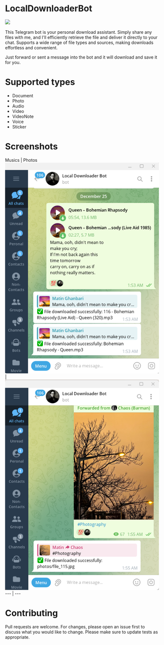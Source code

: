 # LocalDownloaderBot

![](https://dynomapper.com/images/How_to_Download_a_Website_banner_2.jpg)


This Telegram bot is your personal download assistant. 
Simply share any files with me, and I'll efficiently retrieve the file and deliver it directly to your chat. 
Supports a wide range of file types and sources, making downloads effortless and convenient.

Just forward or sent a message into the bot and it will download and save it for you.

# Supported types
- Document
- Photo
- Audio
- Video
- VideoNote
- Voice
- Sticker

# Screenshots
Musics | Photos
![](https://raw.githubusercontent.com/MatinGhanbari/LocalDownloaderBot/refs/heads/main/assets/images/image-1.png) | ![](https://raw.githubusercontent.com/MatinGhanbari/LocalDownloaderBot/refs/heads/main/assets/images/image-2.png)
--- | ---

# Contributing
Pull requests are welcome. For changes, please open an issue first to discuss what you would like to change. Please make sure to update tests as appropriate.
